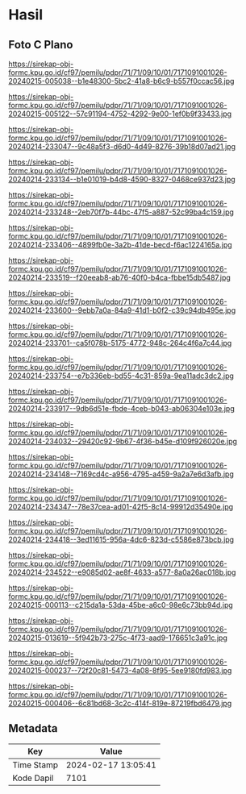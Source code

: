 # Hasil

## Foto C Plano

https://sirekap-obj-formc.kpu.go.id/cf97/pemilu/pdpr/71/71/09/10/01/7171091001026-20240215-005038--b1e48300-5bc2-41a8-b6c9-b557f0ccac56.jpg

https://sirekap-obj-formc.kpu.go.id/cf97/pemilu/pdpr/71/71/09/10/01/7171091001026-20240215-005122--57c91194-4752-4292-9e00-1ef0b9f33433.jpg

https://sirekap-obj-formc.kpu.go.id/cf97/pemilu/pdpr/71/71/09/10/01/7171091001026-20240214-233047--9c48a5f3-d6d0-4d49-8276-39b18d07ad21.jpg

https://sirekap-obj-formc.kpu.go.id/cf97/pemilu/pdpr/71/71/09/10/01/7171091001026-20240214-233134--b1e01019-b4d8-4590-8327-0468ce937d23.jpg

https://sirekap-obj-formc.kpu.go.id/cf97/pemilu/pdpr/71/71/09/10/01/7171091001026-20240214-233248--2eb70f7b-44bc-47f5-a887-52c99ba4c159.jpg

https://sirekap-obj-formc.kpu.go.id/cf97/pemilu/pdpr/71/71/09/10/01/7171091001026-20240214-233406--4899fb0e-3a2b-41de-becd-f6ac1224165a.jpg

https://sirekap-obj-formc.kpu.go.id/cf97/pemilu/pdpr/71/71/09/10/01/7171091001026-20240214-233519--f20eeab8-ab76-40f0-b4ca-fbbe15db5487.jpg

https://sirekap-obj-formc.kpu.go.id/cf97/pemilu/pdpr/71/71/09/10/01/7171091001026-20240214-233600--9ebb7a0a-84a9-41d1-b0f2-c39c94db495e.jpg

https://sirekap-obj-formc.kpu.go.id/cf97/pemilu/pdpr/71/71/09/10/01/7171091001026-20240214-233701--ca5f078b-5175-4772-948c-264c4f6a7c44.jpg

https://sirekap-obj-formc.kpu.go.id/cf97/pemilu/pdpr/71/71/09/10/01/7171091001026-20240214-233754--e7b336eb-bd55-4c31-859a-9ea11adc3dc2.jpg

https://sirekap-obj-formc.kpu.go.id/cf97/pemilu/pdpr/71/71/09/10/01/7171091001026-20240214-233917--9db6d51e-fbde-4ceb-b043-ab06304e103e.jpg

https://sirekap-obj-formc.kpu.go.id/cf97/pemilu/pdpr/71/71/09/10/01/7171091001026-20240214-234032--29420c92-9b67-4f36-b45e-d109f926020e.jpg

https://sirekap-obj-formc.kpu.go.id/cf97/pemilu/pdpr/71/71/09/10/01/7171091001026-20240214-234148--7169cd4c-a956-4795-a459-9a2a7e6d3afb.jpg

https://sirekap-obj-formc.kpu.go.id/cf97/pemilu/pdpr/71/71/09/10/01/7171091001026-20240214-234347--78e37cea-ad01-42f5-8c14-99912d35490e.jpg

https://sirekap-obj-formc.kpu.go.id/cf97/pemilu/pdpr/71/71/09/10/01/7171091001026-20240214-234418--3ed11615-956a-4dc6-823d-c5586e873bcb.jpg

https://sirekap-obj-formc.kpu.go.id/cf97/pemilu/pdpr/71/71/09/10/01/7171091001026-20240214-234522--e9085d02-ae8f-4633-a577-8a0a26ac018b.jpg

https://sirekap-obj-formc.kpu.go.id/cf97/pemilu/pdpr/71/71/09/10/01/7171091001026-20240215-000113--c215da1a-53da-45be-a6c0-98e6c73bb94d.jpg

https://sirekap-obj-formc.kpu.go.id/cf97/pemilu/pdpr/71/71/09/10/01/7171091001026-20240215-013619--5f942b73-275c-4f73-aad9-176651c3a91c.jpg

https://sirekap-obj-formc.kpu.go.id/cf97/pemilu/pdpr/71/71/09/10/01/7171091001026-20240215-000237--72f20c81-5473-4a08-8f95-5ee9180fd983.jpg

https://sirekap-obj-formc.kpu.go.id/cf97/pemilu/pdpr/71/71/09/10/01/7171091001026-20240215-000406--6c81bd68-3c2c-414f-819e-87219fbd6479.jpg


## Metadata

| Key        | Value               |
| ---------- | ------------------- |
| Time Stamp | 2024-02-17 13:05:41 |
| Kode Dapil | 7101                |



